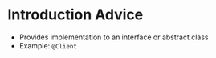 # Introduction Advice

- Provides implementation to an interface or abstract class
- Example: `@Client`
